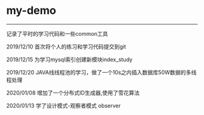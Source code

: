 # my-demo
------------
记录了平时的学习代码和一些common工具

2019/12/10 首次将个人的练习和学习代码提交到git

2019/12/15 为学习mysql索引创建新模块index_study

2019/12/20 JAVA线线程池的学习，做了一个10s之内插入数据库50W数据的多线程处理

2020/01/08 增加了一个分布式ID生成器,使用了雪花算法

2020/01/13 学了设计模式-观察者模式 observer